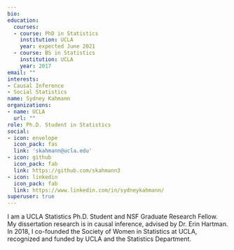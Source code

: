 ```yaml
---
bio: 
education:
  courses:
  - course: PhD in Statistics
    institution: UCLA
    year: expected June 2021
  - course: BS in Statistics
    institution: UCLA
    year: 2017
email: ""
interests:
- Causal Inference
- Social Statistics
name: Sydney Kahmann
organizations:
- name: UCLA
  url: ""
role: Ph.D. Student in Statistics
social:
- icon: envelope
  icon_pack: fas
  link: 'skahmann@ucla.edu'
- icon: github
  icon_pack: fab
  link: https://github.com/skahmann3
- icon: linkedin
  icon_pack: fab
  link: https://www.linkedin.com/in/sydneykahmann/
superuser: true
---
```


I am a UCLA Statistics Ph.D. Student and NSF Graduate Research Fellow. My dissertation research is in causal inference, advised by Dr. Erin Hartman. In 2018, I co-founded the Society of Women in Statistics at UCLA, recognized and funded by UCLA and the Statistics Department. 

